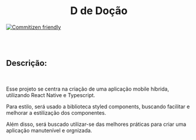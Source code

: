 <h1 align="center">D de Doção</h1>

[![Commitizen friendly](https://img.shields.io/badge/commitizen-friendly-brightgreen.svg)](http://commitizen.github.io/cz-cli/)

<br />
<br />

<section>

  <h2>Descrição:</h2>

<br />

  <p>
    Esse projeto se centra na criação de uma aplicação mobile híbrida, utilizando
    React Native e Typescript.
  </p>
  <p>
    Para estilo, será usado a biblioteca styled components, buscando facilitar e
    melhorar a estilização dos componentes.
  </p>
  <p>
    Além disso, será buscado utilizar-se das melhores práticas para criar uma
    aplicação manutenível e orgnizada.
  </p>

</section>
